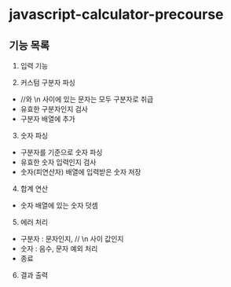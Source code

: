 # javascript-calculator-precourse

## 기능 목록

1. 입력 기능

2. 커스텀 구분자 파싱
- //와 \n 사이에 있는 문자는 모두 구분자로 취급
- 유효한 구분자인지 검사
- 구분자 배열에 추가

3. 숫자 파싱
- 구분자를 기준으로 숫자 파싱
- 유효한 숫자 입력인지 검사
- 숫자(피연산자) 배열에 입력받은 숫자 저장

4. 합계 연산
- 숫자 배열에 있는 숫자 덧셈

5. 에러 처리
- 구분자 : 문자인지, // \n 사이 값인지
- 숫자 : 음수, 문자 예외 처리
- 종료

6. 결과 출력